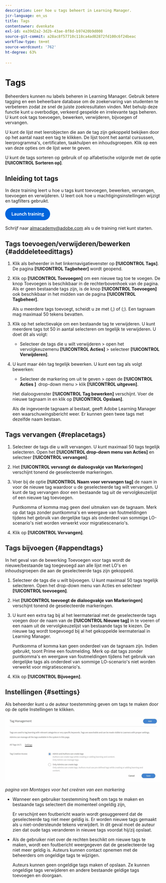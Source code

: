 ```yaml
---
description: Leer hoe u tags beheert in Learning Manager.
jcr-language: en_us
title: Tags
contentowner: dvenkate
exl-id: ea39d2a2-3d2b-43ae-8f8d-b97420b9d008
source-git-commit: a28ac8f57710c118ca4ad02872fd100c6f24beac
workflow-type: tm+mt
source-wordcount: '762'
ht-degree: 63%

---
```


# Tags

Beheerders kunnen nu labels beheren in Learning Manager. Gebruik betere tagging en een beheerbare database om de zoekervaring van studenten te verbeteren zodat ze snel de juiste zoekresultaten vinden. Met behulp deze functie kunt u overbodige, verkeerd gespelde en irrelevante tags beheren. U kunt ook tags toevoegen, bewerken, verwijderen, bijvoegen of vervangen.

U kunt de lijst met leerobjecten die aan de tag zijn gekoppeld bekijken door op het aantal naast een tag te klikken. De lijst toont het aantal cursussen, leerprogramma&#39;s, certificaten, taakhulpen en inhoudsgroepen. Klik op een van deze opties om de lijst weer te geven.

U kunt de tags sorteren op gebruik of op alfabetische volgorde met de optie **[!UICONTROL Sorteren op]**.

## Inleiding tot tags

In deze training leert u hoe u tags kunt toevoegen, bewerken, vervangen, toevoegen en verwijderen. U leert ook hoe u machtigingsinstellingen wijzigt en tagfilters gebruikt.

[![ knoop ](assets/launch-training-button.png) ](https://content.adobelearningmanageracademy.com/app/learner?accountId=98632#/course/8318920)

Schrijf naar <almacademy@adobe.com> als u de training niet kunt starten.

## Tags toevoegen/verwijderen/bewerken {#adddeleteedittags}

1. Klik als beheerder in het linkernavigatievenster op **[!UICONTROL Tags]**. De pagina **[!UICONTROL Tagbeheer]** wordt geopend.
1. Klik op **[!UICONTROL Toevoegen]** om een nieuwe tag toe te voegen. De knop Toevoegen is beschikbaar in de rechterbovenhoek van de pagina. Als er geen bestaande tags zijn, is de knop **[!UICONTROL Toevoegen]** ook beschikbaar in het midden van de pagina **[!UICONTROL Tagbeheer]**.

   Als u meerdere tags toevoegt, scheidt u ze met (,) of (;). Een tagnaam mag maximaal 50 tekens bevatten.

1. Klik op het selectievakje om een bestaande tag te verwijderen. U kunt meerdere tags tot 50 in aantal selecteren om tegelijk te verwijderen. U doet dit als volgt:

   * Selecteer de tags die u wilt verwijderen > open het vervolgkeuzemenu **[!UICONTROL Acties]** > selecteer **[!UICONTROL Verwijderen]**.

1. U kunt maar één tag tegelijk bewerken. U kunt een tag als volgt bewerken:

   * Selecteer de markering om uit te geven > open de **[!UICONTROL &#x200B; Acties &#x200B;] &#x200B;** drop-down menu > klik **[!UICONTROL uitgeven]**.

   Het dialoogvenster **[!UICONTROL Tag bewerken]** verschijnt. Voer de nieuwe tagnaam in en klik op **[!UICONTROL Opslaan]**.

   Als de ingevoerde tagnaam al bestaat, geeft Adobe Learning Manager een waarschuwingsbericht weer. Er kunnen geen twee tags met dezelfde naam bestaan.

## Tags vervangen {#replacetags}

1. Selecteer de tags die u wilt vervangen. U kunt maximaal 50 tags tegelijk selecteren. Open het **[!UICONTROL drop-down menu van Acties]** en selecteer **[!UICONTROL vervangen]**.
1. Het **[!UICONTROL vervangt de dialoogvakje van Markeringen]** verschijnt tonend de geselecteerde markeringen.

1. Voer bij de optie **[!UICONTROL Naam voor vervangen tag]** de naam in voor de nieuwe tag waardoor u de geselecteerde tag wilt vervangen. U kunt de tag vervangen door een bestaande tag uit de vervolgkeuzelijst of een nieuwe tag toevoegen.

   Puntkomma of komma mag geen deel uitmaken van de tagnaam.  Merk op dat tags zonder puntkomma&#39;s en weergave van foutmeldingen tijdens het gebruik van dergelijke tags als onderdeel van sommige LO-scenario&#39;s niet worden verwerkt voor migratiescenario&#39;s.

1. Klik op **[!UICONTROL Vervangen]**.

## Tags bijvoegen {#appendtags}

In het geval van de bewerking Toevoegen voor tags wordt de nieuwe/bestaande tag toegevoegd aan alle lijst met LO&#39;s en inhoudsgroepen die aan de geselecteerde tags zijn gekoppeld.

1. Selecteer de tags die u wilt bijvoegen. U kunt maximaal 50 tags tegelijk selecteren. Open het drop-down menu van Acties en selecteer **[!UICONTROL toevoegen]**.
1. Het **[!UICONTROL toevoegt de dialoogvakje van Markeringen]** verschijnt tonend de geselecteerde markeringen.
1. U kunt een extra tag bij al het leermateriaal met de geselecteerde tags voegen door de naam van de **[!UICONTROL Nieuwe tag]** in te voeren of een naam uit de vervolgkeuzelijst van bestaande tags te kiezen. De nieuwe tag wordt toegevoegd bij al het gekoppelde leermateriaal in Learning Manager.

   Puntkomma of komma kan geen onderdeel van de tagnaam zijn. Indien gebruikt, toont Prime een foutmelding. Merk op dat tags zonder puntkomma&#39;s en weergave van foutmeldingen tijdens het gebruik van dergelijke tags als onderdeel van sommige LO-scenario&#39;s niet worden verwerkt voor migratiescenario&#39;s.

1. Klik op **[!UICONTROL Bijvoegen]**.

## Instellingen {#settings}

Als beheerder kunt u de auteur toestemming geven om tags te maken door op de optie Instellingen te klikken.

![](assets/unknown-1.jpeg)

*pagina van Montages voor het creëren van een markering*

* Wanneer een gebruiker toestemming heeft om tags te maken en bestaande tags selecteert die momenteel ongeldig zijn,

  Er verschijnt een foutbericht waarin wordt gesuggereerd dat de geselecteerde tag niet meer geldig is. Er worden nieuwe tags gemaakt als u niet-ondersteunde tekens verwijdert. In dit geval moet de auteur zien dat oude tags veranderen in nieuwe tags voordat hij/zij opslaat.

* Als de gebruiker niet over de rechten beschikt om nieuwe tags te maken, wordt een foutbericht weergegeven dat de geselecteerde tag niet meer geldig is. Auteurs kunnen contact opnemen met de beheerders om ongeldige tags te wijzigen.

  Auteurs kunnen geen ongeldige tags maken of opslaan. Ze kunnen ongeldige tags verwijderen en andere bestaande geldige tags toevoegen en doorgaan.
